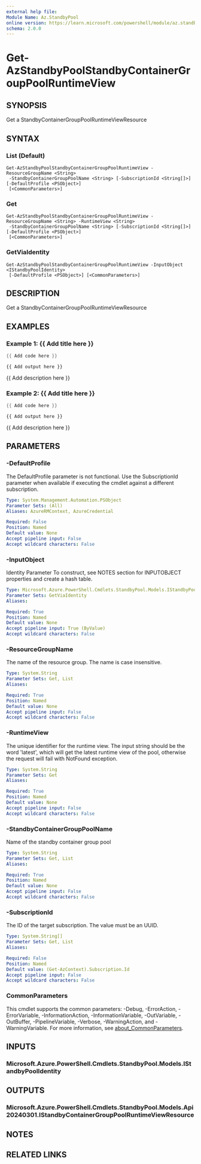 ```yaml
---
external help file:
Module Name: Az.StandbyPool
online version: https://learn.microsoft.com/powershell/module/az.standbypool/get-azstandbypoolstandbycontainergrouppoolruntimeview
schema: 2.0.0
---
```


# Get-AzStandbyPoolStandbyContainerGroupPoolRuntimeView

## SYNOPSIS
Get a StandbyContainerGroupPoolRuntimeViewResource

## SYNTAX

### List (Default)
```
Get-AzStandbyPoolStandbyContainerGroupPoolRuntimeView -ResourceGroupName <String>
 -StandbyContainerGroupPoolName <String> [-SubscriptionId <String[]>] [-DefaultProfile <PSObject>]
 [<CommonParameters>]
```

### Get
```
Get-AzStandbyPoolStandbyContainerGroupPoolRuntimeView -ResourceGroupName <String> -RuntimeView <String>
 -StandbyContainerGroupPoolName <String> [-SubscriptionId <String[]>] [-DefaultProfile <PSObject>]
 [<CommonParameters>]
```

### GetViaIdentity
```
Get-AzStandbyPoolStandbyContainerGroupPoolRuntimeView -InputObject <IStandbyPoolIdentity>
 [-DefaultProfile <PSObject>] [<CommonParameters>]
```

## DESCRIPTION
Get a StandbyContainerGroupPoolRuntimeViewResource

## EXAMPLES

### Example 1: {{ Add title here }}
```powershell
{{ Add code here }}
```

```output
{{ Add output here }}
```

{{ Add description here }}

### Example 2: {{ Add title here }}
```powershell
{{ Add code here }}
```

```output
{{ Add output here }}
```

{{ Add description here }}

## PARAMETERS

### -DefaultProfile
The DefaultProfile parameter is not functional.
Use the SubscriptionId parameter when available if executing the cmdlet against a different subscription.

```yaml
Type: System.Management.Automation.PSObject
Parameter Sets: (All)
Aliases: AzureRMContext, AzureCredential

Required: False
Position: Named
Default value: None
Accept pipeline input: False
Accept wildcard characters: False
```

### -InputObject
Identity Parameter
To construct, see NOTES section for INPUTOBJECT properties and create a hash table.

```yaml
Type: Microsoft.Azure.PowerShell.Cmdlets.StandbyPool.Models.IStandbyPoolIdentity
Parameter Sets: GetViaIdentity
Aliases:

Required: True
Position: Named
Default value: None
Accept pipeline input: True (ByValue)
Accept wildcard characters: False
```

### -ResourceGroupName
The name of the resource group.
The name is case insensitive.

```yaml
Type: System.String
Parameter Sets: Get, List
Aliases:

Required: True
Position: Named
Default value: None
Accept pipeline input: False
Accept wildcard characters: False
```

### -RuntimeView
The unique identifier for the runtime view.
The input string should be the word 'latest', which will get the latest runtime view of the pool, otherwise the request will fail with NotFound exception.

```yaml
Type: System.String
Parameter Sets: Get
Aliases:

Required: True
Position: Named
Default value: None
Accept pipeline input: False
Accept wildcard characters: False
```

### -StandbyContainerGroupPoolName
Name of the standby container group pool

```yaml
Type: System.String
Parameter Sets: Get, List
Aliases:

Required: True
Position: Named
Default value: None
Accept pipeline input: False
Accept wildcard characters: False
```

### -SubscriptionId
The ID of the target subscription.
The value must be an UUID.

```yaml
Type: System.String[]
Parameter Sets: Get, List
Aliases:

Required: False
Position: Named
Default value: (Get-AzContext).Subscription.Id
Accept pipeline input: False
Accept wildcard characters: False
```

### CommonParameters
This cmdlet supports the common parameters: -Debug, -ErrorAction, -ErrorVariable, -InformationAction, -InformationVariable, -OutVariable, -OutBuffer, -PipelineVariable, -Verbose, -WarningAction, and -WarningVariable. For more information, see [about_CommonParameters](http://go.microsoft.com/fwlink/?LinkID=113216).

## INPUTS

### Microsoft.Azure.PowerShell.Cmdlets.StandbyPool.Models.IStandbyPoolIdentity

## OUTPUTS

### Microsoft.Azure.PowerShell.Cmdlets.StandbyPool.Models.Api20240301.IStandbyContainerGroupPoolRuntimeViewResource

## NOTES

## RELATED LINKS

